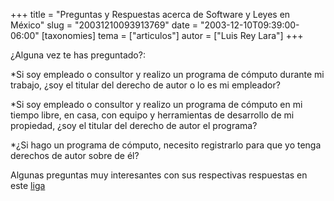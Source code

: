 +++
title = "Preguntas y Respuestas acerca de Software y Leyes en México"
slug = "20031210093913769"
date = "2003-12-10T09:39:00-06:00"
[taxonomies]
tema = ["articulos"]
autor = ["Luis Rey Lara"]
+++

¿Alguna vez te has preguntado?:

\*Si soy empleado o consultor y realizo un programa de cómputo durante
mi trabajo, ¿soy el titular del derecho de autor o lo es mi empleador?

<!-- more -->
\*Si soy empleado o consultor y realizo un programa de cómputo en mi
tiempo libre, en casa, con equipo y herramientas de desarrollo de mi
propiedad, ¿soy el titular del derecho de autor el programa?

\*¿Si hago un programa de cómputo, necesito registrarlo para que yo
tenga derechos de autor sobre de él?

Algunas preguntas muy interesantes con sus respectivas respuestas en
este [liga](http://pp.com.mx/legalfaq.html)

